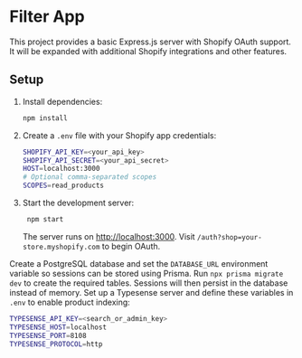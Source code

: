 # Filter App

This project provides a basic Express.js server with Shopify OAuth support. It will be expanded with additional Shopify integrations and other features.

## Setup

1. Install dependencies:
   ```bash
   npm install
   ```
2. Create a `.env` file with your Shopify app credentials:
   ```bash
   SHOPIFY_API_KEY=<your_api_key>
   SHOPIFY_API_SECRET=<your_api_secret>
   HOST=localhost:3000
   # Optional comma-separated scopes
   SCOPES=read_products
   ```
3. Start the development server:
   ```bash
    npm start
    ```
    The server runs on [http://localhost:3000](http://localhost:3000).
    Visit `/auth?shop=your-store.myshopify.com` to begin OAuth.

Create a PostgreSQL database and set the `DATABASE_URL` environment variable so sessions can be stored using Prisma.
Run `npx prisma migrate dev` to create the required tables.
Sessions will then persist in the database instead of memory.
Set up a Typesense server and define these variables in `.env` to enable product indexing:
```bash
TYPESENSE_API_KEY=<search_or_admin_key>
TYPESENSE_HOST=localhost
TYPESENSE_PORT=8108
TYPESENSE_PROTOCOL=http
```
